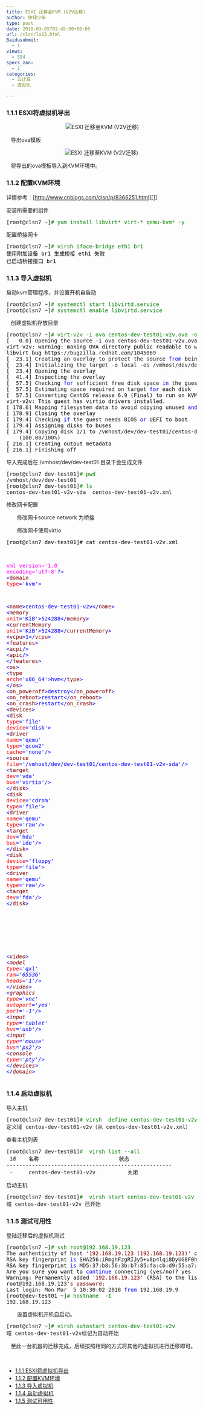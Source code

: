 ```yaml
---
title: ESXI 迁移至KVM (V2V迁移)
author: 惨绿少年
type: post
date: 2018-03-05T02:45:00+00:00
url: /clsn/lx15.html
Baidusubmit:
  - 1
views:
  - 554
specs_zan:
  - 1
categories:
  - 云计算
  - 虚拟化

---
```

### <span id="111_ESXI">1.1.1 ESXI将虚拟机导出</span>

<p align="center">
  &nbsp;<img data-original="https://clsn.io/wp-content/uploads/2018/03/1190037-20180305183928279-798935379.png" src="/wp-content/themes/clsn-003/img/blank.gif" alt="ESXI 迁移至KVM (V2V迁移)" alt="" />
</p>

&nbsp;&nbsp; 导出ova模板

<p align="center">
  <img data-original="https://clsn.io/wp-content/uploads/2018/03/1190037-20180305183935260-63342909.png" src="/wp-content/themes/clsn-003/img/blank.gif" alt="ESXI 迁移至KVM (V2V迁移)" alt="" />
</p>

&nbsp;&nbsp; 将导出的ova模板导入到KVM环境中。

### <span id="112_KVM">1.1.2 配置KVM环境</span>

详情参考：[http://www.cnblogs.com/clsn/p/8366251.html][1]

安装所需要的组件

<div>
  <div class="cnblogs_code">
    <pre>[root@clsn7 ~]<span style="color: #008000;">#</span><span style="color: #008000;"> yum install libvirt* virt-* qemu-kvm* -y</span></pre>
  </div>
</div>

配置桥接网卡

<div>
  <div class="cnblogs_code">
    <pre>[root@clsn7 ~]<span style="color: #008000;">#</span><span style="color: #008000;"> virsh iface-bridge eth1 br1 </span>
<span style="color: #000000;">使用附加设备 br1 生成桥接 eth1 失败
已启动桥接接口 br1</span></pre>
  </div>
</div>

### <span id="113">1.1.3 导入虚拟机</span>

启动kvm管理程序，并设置开机自启动

<div class="cnblogs_code">
  <pre>[root@clsn7 ~]<span style="color: #008000;">#</span><span style="color: #008000;"> systemctl start libvirtd.service</span>
[root@clsn7 ~]<span style="color: #008000;">#</span><span style="color: #008000;"> systemctl enable libvirtd.service</span></pre>
</div>

&nbsp;&nbsp; 创建虚拟机存放目录

<div>
  <div class="cnblogs_code">
    <pre>[root@clsn7 ~]<span style="color: #008000;">#</span><span style="color: #008000;"> virt-v2v -i ova centos-dev-test01-v2v.ova -o local -os /vmhost/dev/dev-test01  -of qcow2 </span>
[   0.0] Opening the source -i ova centos-dev-test01-<span style="color: #000000;">v2v.ova
virt</span>-<span style="color: #000000;">v2v: warning: making OVA directory public readable to work around 
libvirt bug https:</span>//bugzilla.redhat.com/1045069<span style="color: #000000;">
[  </span>23.1] Creating an overlay to protect the source <span style="color: #0000ff;">from</span><span style="color: #000000;"> being modified
[  </span>23.4] Initializing the target -o local -os /vmhost/dev/dev-<span style="color: #000000;">test01
[  </span>23.4<span style="color: #000000;">] Opening the overlay
[  </span>41.4<span style="color: #000000;">] Inspecting the overlay
[  </span>57.5] Checking <span style="color: #0000ff;">for</span> sufficient free disk space <span style="color: #0000ff;">in</span><span style="color: #000000;"> the guest
[  </span>57.5] Estimating space required on target <span style="color: #0000ff;">for</span><span style="color: #000000;"> each disk
[  </span>57.5] Converting CentOS release 6.9<span style="color: #000000;"> (Final) to run on KVM
virt</span>-<span style="color: #000000;">v2v: This guest has virtio drivers installed.
[ </span>178.6] Mapping filesystem data to avoid copying unused <span style="color: #0000ff;">and</span><span style="color: #000000;"> blank areas
[ </span>178.9<span style="color: #000000;">] Closing the overlay
[ </span>179.4] Checking <span style="color: #0000ff;">if</span> the guest needs BIOS <span style="color: #0000ff;">or</span><span style="color: #000000;"> UEFI to boot
[ </span>179.4<span style="color: #000000;">] Assigning disks to buses
[ </span>179.4] Copying disk 1/1 to /vmhost/dev/dev-test01/centos-dev-test01-v2v-<span style="color: #000000;">sda (qcow2)
    (</span>100.00/100%<span style="color: #000000;">)
[ </span>216.1<span style="color: #000000;">] Creating output metadata
[ </span>216.1] Finishing off</pre>
  </div>
</div>

导入完成后在 /vmhost/dev/dev-test01 目录下会生成文件

<div>
  <div class="cnblogs_code">
    <pre>[root@clsn7 dev-test01]<span style="color: #008000;">#</span><span style="color: #008000;"> pwd</span>
/vmhost/dev/dev-<span style="color: #000000;">test01
[root@clsn7 dev</span>-test01]<span style="color: #008000;">#</span><span style="color: #008000;"> ls</span>
centos-dev-test01-v2v-sda  centos-dev-test01-v2v.xml</pre>
  </div>
</div>

修改网卡配置

　　修改网卡source network 为桥接

　　修改网卡使用virtio

<div>
  <div class="cnblogs_code">
    <pre><span style="color: #000000;">[root@clsn7 dev-test01]# cat centos-dev-test01-v2v.xml 
</span><span style="color: #0000ff;"><?</span>

<span style="color: #ff00ff;">xml version='1.0' encoding='utf-8'</span><span style="color: #0000ff;">?></span>
<span style="color: #0000ff;"><</span><span style="color: #800000;">domain </span><span style="color: #ff0000;">type</span><span style="color: #0000ff;">='kvm'</span><span style="color: #0000ff;">></span>
  <span style="color: #008000;"><!--</span><span style="color: #008000;"> generated by virt-v2v 1.36.3rhel=7,release=6.el7_4.3,libvirt </span><span style="color: #008000;">--></span>
  

<span style="color: #0000ff;"><</span><span style="color: #800000;">name</span><span style="color: #0000ff;">></span>centos-dev-test01-v2v<span style="color: #0000ff;"></</span><span style="color: #800000;">name</span><span style="color: #0000ff;">></span>
  <span style="color: #0000ff;"><</span><span style="color: #800000;">memory </span><span style="color: #ff0000;">unit</span><span style="color: #0000ff;">='KiB'</span><span style="color: #0000ff;">></span>524288<span style="color: #0000ff;"></</span><span style="color: #800000;">memory</span><span style="color: #0000ff;">></span>
  <span style="color: #0000ff;"><</span><span style="color: #800000;">currentMemory </span><span style="color: #ff0000;">unit</span><span style="color: #0000ff;">='KiB'</span><span style="color: #0000ff;">></span>524288<span style="color: #0000ff;"></</span><span style="color: #800000;">currentMemory</span><span style="color: #0000ff;">></span>
  <span style="color: #0000ff;"><</span><span style="color: #800000;">vcpu</span><span style="color: #0000ff;">></span>1<span style="color: #0000ff;"></</span><span style="color: #800000;">vcpu</span><span style="color: #0000ff;">></span>
  <span style="color: #0000ff;"><</span><span style="color: #800000;">features</span><span style="color: #0000ff;">></span>
    <span style="color: #0000ff;"><</span><span style="color: #800000;">acpi</span><span style="color: #0000ff;">/></span>
    <span style="color: #0000ff;"><</span><span style="color: #800000;">apic</span><span style="color: #0000ff;">/></span>
  <span style="color: #0000ff;"></</span><span style="color: #800000;">features</span><span style="color: #0000ff;">></span>
  <span style="color: #0000ff;"><</span><span style="color: #800000;">os</span><span style="color: #0000ff;">></span>
    <span style="color: #0000ff;"><</span><span style="color: #800000;">type </span><span style="color: #ff0000;">arch</span><span style="color: #0000ff;">='x86_64'</span><span style="color: #0000ff;">></span>hvm<span style="color: #0000ff;"></</span><span style="color: #800000;">type</span><span style="color: #0000ff;">></span>
  <span style="color: #0000ff;"></</span><span style="color: #800000;">os</span><span style="color: #0000ff;">></span>
  <span style="color: #0000ff;"><</span><span style="color: #800000;">on_poweroff</span><span style="color: #0000ff;">></span>destroy<span style="color: #0000ff;"></</span><span style="color: #800000;">on_poweroff</span><span style="color: #0000ff;">></span>
  <span style="color: #0000ff;"><</span><span style="color: #800000;">on_reboot</span><span style="color: #0000ff;">></span>restart<span style="color: #0000ff;"></</span><span style="color: #800000;">on_reboot</span><span style="color: #0000ff;">></span>
  <span style="color: #0000ff;"><</span><span style="color: #800000;">on_crash</span><span style="color: #0000ff;">></span>restart<span style="color: #0000ff;"></</span><span style="color: #800000;">on_crash</span><span style="color: #0000ff;">></span>
  <span style="color: #0000ff;"><</span><span style="color: #800000;">devices</span><span style="color: #0000ff;">></span>
    <span style="color: #0000ff;"><</span><span style="color: #800000;">disk </span><span style="color: #ff0000;">type</span><span style="color: #0000ff;">='file'</span><span style="color: #ff0000;"> device</span><span style="color: #0000ff;">='disk'</span><span style="color: #0000ff;">></span>
      <span style="color: #0000ff;"><</span><span style="color: #800000;">driver </span><span style="color: #ff0000;">name</span><span style="color: #0000ff;">='qemu'</span><span style="color: #ff0000;"> type</span><span style="color: #0000ff;">='qcow2'</span><span style="color: #ff0000;"> cache</span><span style="color: #0000ff;">='none'</span><span style="color: #0000ff;">/></span>
      <span style="color: #0000ff;"><</span><span style="color: #800000;">source </span><span style="color: #ff0000;">file</span><span style="color: #0000ff;">='/vmhost/dev/dev-test01/centos-dev-test01-v2v-sda'</span><span style="color: #0000ff;">/></span>
      <span style="color: #0000ff;"><</span><span style="color: #800000;">target </span><span style="color: #ff0000;">dev</span><span style="color: #0000ff;">='vda'</span><span style="color: #ff0000;"> bus</span><span style="color: #0000ff;">='virtio'</span><span style="color: #0000ff;">/></span>
    <span style="color: #0000ff;"></</span><span style="color: #800000;">disk</span><span style="color: #0000ff;">></span>
    <span style="color: #0000ff;"><</span><span style="color: #800000;">disk </span><span style="color: #ff0000;">device</span><span style="color: #0000ff;">='cdrom'</span><span style="color: #ff0000;"> type</span><span style="color: #0000ff;">='file'</span><span style="color: #0000ff;">></span>
      <span style="color: #0000ff;"><</span><span style="color: #800000;">driver </span><span style="color: #ff0000;">name</span><span style="color: #0000ff;">='qemu'</span><span style="color: #ff0000;"> type</span><span style="color: #0000ff;">='raw'</span><span style="color: #0000ff;">/></span>
      <span style="color: #0000ff;"><</span><span style="color: #800000;">target </span><span style="color: #ff0000;">dev</span><span style="color: #0000ff;">='hda'</span><span style="color: #ff0000;"> bus</span><span style="color: #0000ff;">='ide'</span><span style="color: #0000ff;">/></span>
    <span style="color: #0000ff;"></</span><span style="color: #800000;">disk</span><span style="color: #0000ff;">></span>
    <span style="color: #0000ff;"><</span><span style="color: #800000;">disk </span><span style="color: #ff0000;">device</span><span style="color: #0000ff;">='floppy'</span><span style="color: #ff0000;"> type</span><span style="color: #0000ff;">='file'</span><span style="color: #0000ff;">></span>
      <span style="color: #0000ff;"><</span><span style="color: #800000;">driver </span><span style="color: #ff0000;">name</span><span style="color: #0000ff;">='qemu'</span><span style="color: #ff0000;"> type</span><span style="color: #0000ff;">='raw'</span><span style="color: #0000ff;">/></span>
      <span style="color: #0000ff;"><</span><span style="color: #800000;">target </span><span style="color: #ff0000;">dev</span><span style="color: #0000ff;">='fda'</span><span style="color: #0000ff;">/></span>
    <span style="color: #0000ff;"></</span><span style="color: #800000;">disk</span><span style="color: #0000ff;">></span>
<span style="color: #00ff00;">    <interface type='bridge'>
      <source bridge='br1'/>
      <model type='virtio'/>
      

<address type='pci' domain='0x0000' bus='0x00' slot='0x03' function='0x0' />
</interface></span>
    
<span style="color: #0000ff;"><</span><span style="color: #800000;">video</span><span style="color: #0000ff;">></span>
      <span style="color: #0000ff;"><</span><span style="color: #800000;">model </span><span style="color: #ff0000;">type</span><span style="color: #0000ff;">='qxl'</span><span style="color: #ff0000;"> ram</span><span style="color: #0000ff;">='65536'</span><span style="color: #ff0000;"> heads</span><span style="color: #0000ff;">='1'</span><span style="color: #0000ff;">/></span>
    <span style="color: #0000ff;"></</span><span style="color: #800000;">video</span><span style="color: #0000ff;">></span>
    <span style="color: #0000ff;"><</span><span style="color: #800000;">graphics </span><span style="color: #ff0000;">type</span><span style="color: #0000ff;">='vnc'</span><span style="color: #ff0000;"> autoport</span><span style="color: #0000ff;">='yes'</span><span style="color: #ff0000;"> port</span><span style="color: #0000ff;">='-1'</span><span style="color: #0000ff;">/></span>
    <span style="color: #0000ff;"><</span><span style="color: #800000;">input </span><span style="color: #ff0000;">type</span><span style="color: #0000ff;">='tablet'</span><span style="color: #ff0000;"> bus</span><span style="color: #0000ff;">='usb'</span><span style="color: #0000ff;">/></span>
    <span style="color: #0000ff;"><</span><span style="color: #800000;">input </span><span style="color: #ff0000;">type</span><span style="color: #0000ff;">='mouse'</span><span style="color: #ff0000;"> bus</span><span style="color: #0000ff;">='ps2'</span><span style="color: #0000ff;">/></span>
    <span style="color: #0000ff;"><</span><span style="color: #800000;">console </span><span style="color: #ff0000;">type</span><span style="color: #0000ff;">='pty'</span><span style="color: #0000ff;">/></span>
  <span style="color: #0000ff;"></</span><span style="color: #800000;">devices</span><span style="color: #0000ff;">></span>
<span style="color: #0000ff;"></</span><span style="color: #800000;">domain</span><span style="color: #0000ff;">></span></pre>
</div>
</div>


<h3>
  <span id="114">1.1.4 启动虚拟机</span>
</h3>


<p>
  导入主机
</p>


<div>
  <div class="cnblogs_code">
    <pre>[root@clsn7 dev-test01]<span style="color: #008000;">#</span><span style="color: #008000;"> virsh  define centos-dev-test01-v2v.xml  </span>
定义域 centos-dev-test01-v2v（从 centos-dev-test01-v2v.xml）</pre>
    
  </div>
  
</div>


<p>
  查看主机列表
</p>


<div>
  <div class="cnblogs_code">
    <pre>[root@clsn7 dev-test01]<span style="color: #008000;">#</span><span style="color: #008000;">  virsh list --all </span>
<span style="color: #000000;"> Id    名称                         状态
</span>----------------------------------------------------
 -     centos-dev-test01-v2v          关闭</pre>
    
  </div>
  
</div>


<p>
  启动主机
</p>


<div>
  <div class="cnblogs_code">
    <pre>[root@clsn7 dev-test01]<span style="color: #008000;">#</span><span style="color: #008000;">  virsh start centos-dev-test01-v2v </span>
域 centos-dev-test01-v2v 已开始</pre>
    
  </div>
  
</div>


<h3>
  <span id="115">1.1.5 测试可用性</span>
</h3>


<p>
  登陆迁移后的虚拟机测试
</p>


<div>
  <div class="cnblogs_code">
    <pre>[root@clsn7 ~]<span style="color: #008000;">#</span><span style="color: #008000;"> ssh root@192.168.19.123</span>
The authenticity of host <span style="color: #800000;">'</span><span style="color: #800000;">192.168.19.123 (192.168.19.123)</span><span style="color: #800000;">'</span> can<span style="color: #800000;">'</span><span style="color: #800000;">t be established.</span>
RSA key fingerprint <span style="color: #0000ff;">is</span> SHA256:iRmghFzgRIJy5+v8p4lqi8DyUG8F0hXR/<span style="color: #000000;">qNdDZ2J6RY.
RSA key fingerprint </span><span style="color: #0000ff;">is</span> MD5:37:b8:56:3b:b7:85:fa:cb:d9:55:a7:44<span style="color: #000000;">:d5:de:f8:d9.
Are you sure you want to </span><span style="color: #0000ff;">continue</span> connecting (yes/<span style="color: #000000;">no)? yes
Warning: Permanently added </span><span style="color: #800000;">'</span><span style="color: #800000;">192.168.19.123</span><span style="color: #800000;">'</span><span style="color: #000000;"> (RSA) to the list of known hosts.
root@</span>192.168.19.123<span style="color: #800000;">'</span><span style="color: #800000;">s password: </span>
Last login: Mon Mar  5 10:30:02 2018 <span style="color: #0000ff;">from</span> 192.168.19.9<span style="color: #000000;">
[root@dev-test01 </span>~]<span style="color: #008000;">#</span><span style="color: #008000;"> hostname  -I</span>
192.168.19.123</pre>
    
  </div>
  
  
  <p>
    　　设置虚拟机开机自启动。
  </p>
  
  
  <div class="cnblogs_code">
    <pre>[root@clsn7 ~]<span style="color: #008000;">#</span><span style="color: #008000;"> virsh autostart centos-dev-test01-v2v </span>
域 centos-dev-test01-v2v标记为自动开始</pre>
    
  </div>
  
</div>


<p>
  &nbsp;&nbsp; 至此一台机器的迁移完成，后续按照相同的方式将其他的虚拟机进行迁移即可。
</p>


<p>
  &nbsp;
</p>


<div id="toc_container" class="toc_white have_bullets">
  <ul class="toc_list">
    <li>
      <a href="#111_ESXI">1.1.1 ESXI将虚拟机导出</a>
    </li>
    <li>
      <a href="#112_KVM">1.1.2 配置KVM环境</a>
    </li>
    <li>
      <a href="#113">1.1.3 导入虚拟机</a>
    </li>
    <li>
      <a href="#114">1.1.4 启动虚拟机</a>
    </li>
    <li>
      <a href="#115">1.1.5 测试可用性</a>
    </li>
  </ul>
</div>

 [1]: /wp-content/themes/clsn-003/inc/go.php?url=http://www.cnblogs.com/clsn/p/8366251.html